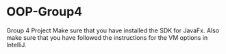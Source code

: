 # OOP-Group4
 Group 4 Project
Make sure that you have installed the SDK for JavaFx.
Also make sure that you have followed the instructions for the VM options in IntelliJ.
